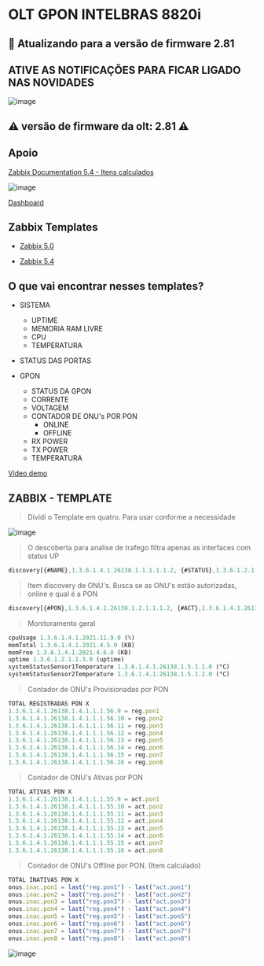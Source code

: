 # OLT GPON INTELBRAS 8820i

## 🚧 Atualizando para a versão de firmware 2.81

## ATIVE AS NOTIFICAÇÕES PARA FICAR LIGADO NAS NOVIDADES

![image](https://user-images.githubusercontent.com/23584038/132106564-72ab4986-3c8a-4074-9d0b-9bc77e5c9d80.png)

## ⚠️ versão de firmware da olt: 2.81 ⚠️

## Apoio

[Zabbix Documentation 5.4 - Itens calculados](https://www.zabbix.com/documentation/5.4/pt/manual/config/items/itemtypes/calculated)

![image](https://user-images.githubusercontent.com/23584038/128234027-a7dff4e8-0073-4a24-a47e-f7d147b4a312.png)

[Dashboard](contents/grafana_dash_OLT_INTELBRAS_8820i.json)

## Zabbix Templates

- [Zabbix 5.0](contents/OLT_INTELBRAS_8820i_ONUs%20zabbix%205_0.xml)

- [Zabbix 5.4](contents/OLT_INTELBRAS_8820i_ONUs%20zabbix%205_4.xml)

## O que vai encontrar nesses templates?

- SISTEMA
  - UPTIME
  - MEMORIA RAM LIVRE
  - CPU
  - TEMPERATURA
  
- STATUS DAS PORTAS

- GPON
  - STATUS DA GPON
  - CORRENTE
  - VOLTAGEM
  - CONTADOR DE ONU's POR PON
    - ONLINE
    - OFFLINE
  - RX POWER
  - TX POWER
  - TEMPERATURA

[Video demo](/contents/demo.mp4)

## ZABBIX - TEMPLATE

> Dividi o Template em quatro. Para usar conforme a necessidade

![image](https://user-images.githubusercontent.com/23584038/132104647-9a10ebe3-7e61-4314-ad9b-a80b87942411.png)

> O descoberta para analise de trafego filtra apenas as interfaces com status UP

```js
discovery[{#NAME},1.3.6.1.4.1.26138.1.1.1.1.1.2, {#STATUS},1.3.6.1.2.1.2.2.1.8]
```

> Item discovery de ONU's. Busca se as ONU's estão autorizadas, online e qual é a PON

```js
discovery[{#PON},1.3.6.1.4.1.26138.1.2.1.1.1.2, {#ACT},1.3.6.1.4.1.26138.1.2.1.1.1.5, {#REG}, 1.3.6.1.4.1.26138.1.2.1.1.1.4]
```

> Monitoramento geral

```js
cpuUsage 1.3.6.1.4.1.2021.11.9.0 (%)
memTotal 1.3.6.1.4.1.2021.4.5.0 (KB)
memFree 1.3.6.1.4.1.2021.4.6.0 (KB)
uptime 1.3.6.1.2.1.1.3.0 (uptime)
systemStatusSensor1Temperature 1.3.6.1.4.1.26138.1.5.1.1.0 (°C)
systemStatusSensor2Temperature 1.3.6.1.4.1.26138.1.5.1.2.0 (°C)
```

> Contador de ONU's Provisionadas por PON

```js
TOTAL REGISTRADAS PON X
1.3.6.1.4.1.26138.1.4.1.1.1.56.9 = reg.pon1
1.3.6.1.4.1.26138.1.4.1.1.1.56.10 = reg.pon2
1.3.6.1.4.1.26138.1.4.1.1.1.56.11 = reg.pon3
1.3.6.1.4.1.26138.1.4.1.1.1.56.12 = reg.pon4
1.3.6.1.4.1.26138.1.4.1.1.1.56.13 = reg.pon5
1.3.6.1.4.1.26138.1.4.1.1.1.56.14 = reg.pon6
1.3.6.1.4.1.26138.1.4.1.1.1.56.15 = reg.pon7
1.3.6.1.4.1.26138.1.4.1.1.1.56.16 = reg.pon8
```

> Contador de ONU's Ativas por PON

```js
TOTAL ATIVAS PON X
1.3.6.1.4.1.26138.1.4.1.1.1.55.9 = act.pon1
1.3.6.1.4.1.26138.1.4.1.1.1.55.10 = act.pon2
1.3.6.1.4.1.26138.1.4.1.1.1.55.11 = act.pon3
1.3.6.1.4.1.26138.1.4.1.1.1.55.12 = act.pon4
1.3.6.1.4.1.26138.1.4.1.1.1.55.13 = act.pon5
1.3.6.1.4.1.26138.1.4.1.1.1.55.14 = act.pon6
1.3.6.1.4.1.26138.1.4.1.1.1.55.15 = act.pon7
1.3.6.1.4.1.26138.1.4.1.1.1.55.16 = act.pon8
```

> Contador de ONU's Offline por PON. (Item calculado)

```js
TOTAL INATIVAS PON X
onus.inac.pon1 = last("reg.pon1") - last("act.pon1")
onus.inac.pon2 = last("reg.pon2") - last("act.pon2")
onus.inac.pon3 = last("reg.pon3") - last("act.pon3")
onus.inac.pon4 = last("reg.pon4") - last("act.pon4")
onus.inac.pon5 = last("reg.pon5") - last("act.pon5")
onus.inac.pon6 = last("reg.pon6") - last("act.pon6")
onus.inac.pon7 = last("reg.pon7") - last("act.pon7")
onus.inac.pon8 = last("reg.pon8") - last("act.pon8")
```

![image](https://user-images.githubusercontent.com/23584038/132105625-24060a34-e00d-4880-8bc3-02b6eeb9cdd4.png)
